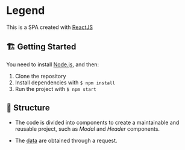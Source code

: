 # Legend 

This is a SPA created with [ReactJS](https://reactjs.org/)

## 🏗 Getting Started

You need to install [Node.js](https://nodejs.org/), and then:
1. Clone the repository
2. Install dependencies with `$ npm install`
3. Run the project with `$ npm start`

## 🎢 Structure

- The code is divided into components to create a maintainable and reusable project, such as *Modal* and *Header* components.

- The [data](https://raw.githubusercontent.com/Vizzuality/front-end-code-challenge/master/data.json) are obtained through a request.